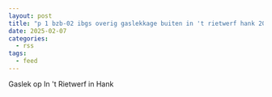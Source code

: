 ```yaml
---
layout: post
title: "p 1 bzb-02 ibgs overig gaslekkage buiten in 't rietwerf hank 205092 205532"
date: 2025-02-07
categories: 
  - rss
tags: 
  - feed
---
```


Gaslek op In 't Rietwerf in Hank
